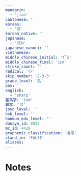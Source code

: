 ```yaml
---
mandarin:
  - 'jiān'
cantonese: ''
korean:
  - '첨'
korean_native: ''
japanese:
  - 'SEN'
japanese_nanori: ''
vietnamese:
middle_chinese_initial: 't͡s'
middle_chinese_final: 'iᴇm'
stroke_count: ''
radical: '小'
skip_number: '2-3-3'
grade_level: '名'
pos: ''
english:
  - 'sharp'
羅馬字: 'jem'
韓文: '점'
joyo_level: ''
hsk_level: ''
hanmun_edu_level: ''
danayo_id: 8032
mc_id: 4429
graphemic_classification: '會意'
stand_in: 'FALSE'
aliases:
---
```


# Notes
